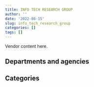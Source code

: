```yaml
---
title: INFO TECH RESEARCH GROUP
author: ''
date: '2022-08-15'
slug: info_tech_research_group
categories: []
tags: []
---
```


<script src="/rmarkdown-libs/htmlwidgets/htmlwidgets.js"></script>
<link href="/rmarkdown-libs/datatables-css/datatables-crosstalk.css" rel="stylesheet" />
<script src="/rmarkdown-libs/datatables-binding/datatables.js"></script>
<script src="/rmarkdown-libs/jquery/jquery-3.6.0.min.js"></script>
<link href="/rmarkdown-libs/dt-core-bootstrap/css/dataTables.bootstrap.min.css" rel="stylesheet" />
<link href="/rmarkdown-libs/dt-core-bootstrap/css/dataTables.bootstrap.extra.css" rel="stylesheet" />
<script src="/rmarkdown-libs/dt-core-bootstrap/js/jquery.dataTables.min.js"></script>
<script src="/rmarkdown-libs/dt-core-bootstrap/js/dataTables.bootstrap.min.js"></script>
<link href="/rmarkdown-libs/crosstalk/css/crosstalk.min.css" rel="stylesheet" />
<script src="/rmarkdown-libs/crosstalk/js/crosstalk.min.js"></script>
<script src="/rmarkdown-libs/htmlwidgets/htmlwidgets.js"></script>
<link href="/rmarkdown-libs/datatables-css/datatables-crosstalk.css" rel="stylesheet" />
<script src="/rmarkdown-libs/datatables-binding/datatables.js"></script>
<script src="/rmarkdown-libs/jquery/jquery-3.6.0.min.js"></script>
<link href="/rmarkdown-libs/dt-core-bootstrap/css/dataTables.bootstrap.min.css" rel="stylesheet" />
<link href="/rmarkdown-libs/dt-core-bootstrap/css/dataTables.bootstrap.extra.css" rel="stylesheet" />
<script src="/rmarkdown-libs/dt-core-bootstrap/js/jquery.dataTables.min.js"></script>
<script src="/rmarkdown-libs/dt-core-bootstrap/js/dataTables.bootstrap.min.js"></script>
<link href="/rmarkdown-libs/crosstalk/css/crosstalk.min.css" rel="stylesheet" />
<script src="/rmarkdown-libs/crosstalk/js/crosstalk.min.js"></script>

Vendor content here.

## Departments and agencies

<div id="htmlwidget-1" style="width:100%;height:auto;" class="datatables html-widget"></div>
<script type="application/json" data-for="htmlwidget-1">{"x":{"style":"bootstrap","filter":"none","vertical":false,"data":[["<a href=\"/departments/aafc-aac/\">Agriculture and Agri-Food Canada<\/a>","<a href=\"/departments/acoa-apeca/\">Atlantic Canada Opportunities Agency<\/a>","<a href=\"/departments/atssc-scdata/\">Administrative Tribunals Support Service of Canada<\/a>","<a href=\"/departments/cas-satj/\">Courts Administration Service<\/a>","<a href=\"/departments/cbsa-asfc/\">Canada Border Services Agency<\/a>","<a href=\"/departments/ccohs-cchst/\">Canadian Centre for Occupational Health and Safety<\/a>","<a href=\"/departments/cfia-acia/\">Canadian Food Inspection Agency<\/a>","<a href=\"/departments/cgc-ccg/\">Canadian Grain Commission<\/a>","<a href=\"/departments/chrc-ccdp/\">Canadian Human Rights Commission<\/a>","<a href=\"/departments/cihr-irsc/\">Canadian Institutes of Health Research<\/a>","<a href=\"/departments/cnsc-ccsn/\">Canadian Nuclear Safety Commission<\/a>","<a href=\"/departments/csa-asc/\">Canadian Space Agency<\/a>","<a href=\"/departments/csc-scc/\">Correctional Service of Canada<\/a>","<a href=\"/departments/csps-efpc/\">Canada School of Public Service<\/a>","<a href=\"/departments/dfatd-maecd/\">Global Affairs Canada<\/a>","<a href=\"/departments/dfo-mpo/\">Fisheries and Oceans Canada<\/a>","<a href=\"/departments/dnd-mdn/\">National Defence<\/a>","<a href=\"/departments/ec/\">Environment and Climate Change Canada<\/a>","<a href=\"/departments/elections/\">Elections Canada<\/a>","<a href=\"/departments/esdc-edsc/\">Employment and Social Development Canada<\/a>","<a href=\"/departments/feddevontario/\">Federal Economic Development Agency for Southern Ontario<\/a>","<a href=\"/departments/fja-cmf/\">Office of the Commissioner for Federal Judicial Affairs Canada<\/a>","<a href=\"/departments/iaac-aeic/\">Impact Assessment Agency of Canada<\/a>","<a href=\"/departments/ic/\">Innovation, Science and Economic Development Canada<\/a>","<a href=\"/departments/infc/\">Infrastructure Canada<\/a>","<a href=\"/departments/irb-cisr/\">Immigration and Refugee Board of Canada<\/a>","<a href=\"/departments/jus/\">Department of Justice Canada<\/a>","<a href=\"/departments/lac-bac/\">Library and Archives Canada<\/a>","<a href=\"/departments/nrc-cnrc/\">National Research Council Canada<\/a>","<a href=\"/departments/nrcan-rncan/\">Natural Resources Canada<\/a>","<a href=\"/departments/oag-bvg/\">Office of the Auditor General of Canada<\/a>","<a href=\"/departments/ocol-clo/\">Office of the Commissioner of Official Languages<\/a>","<a href=\"/departments/oic-ci/\">Office of the Information Commissioner of Canada<\/a>","<a href=\"/departments/osfi-bsif/\">Office of the Superintendent of Financial Institutions Canada<\/a>","<a href=\"/departments/pc/\">Parks Canada<\/a>","<a href=\"/departments/pch/\">Canadian Heritage<\/a>","<a href=\"/departments/pco-bcp/\">Privy Council Office<\/a>","<a href=\"/departments/pwgsc-tpsgc/\">Public Services and Procurement Canada<\/a>","<a href=\"/departments/rcmp-grc/\">Royal Canadian Mounted Police<\/a>","<a href=\"/departments/ssc-spc/\">Shared Services Canada<\/a>","<a href=\"/departments/statcan/\">Statistics Canada<\/a>","<a href=\"/departments/tbs-sct/\">Treasury Board of Canada Secretariat<\/a>","<a href=\"/departments/tc/\">Transport Canada<\/a>"],[null,"$  31,738.11","$  37,290.00",null,null,"$  12,142.08","$  77,202.87","$ 115,689.34",null,"$  82,159.07","$  47,662.83",null,null,null,null,"$ 142,680.00",null,null,"$  72,000.27","$  63,315.00","$  20,340.00",null,null,null,"$  32,746.82",null,null,null,"$     624.72","$  39,946.27","$  13,128.38","$   6,354.66",null,"$   7,913.10","$  30,000.60","$  24,441.48","$  23,962.19","$ 116,550.00",null,"$  38,688.99","$ 123,806.96","$  57,472.54",null],["$  65,679.97","$  44,814.08","$  38,646.00","$  17,597.04",null,"$   8,762.92","$ 100,011.17",null,"$  40,031.41","$ 123,048.93","$  38,883.51","$  11,499.03",null,null,"$  49,381.00","$ 172,555.00",null,"$  61,224.19","$  79,238.94","$  68,670.00","$  26,595.87",null,"$   2,870.51","$     563.15","$  36,580.35",null,"$  29,199.20","$  36,500.00","$ 119,575.00","$  62,550.00","$   4,941.04","$ 164,307.10","$  17,787.68","$  29,206.64","$  33,660.97",null,null,"$  27,168.75",null,"$  56,701.42","$  96,007.97","$ 171,432.30",null],["$ 115,877.97","$  62,817.75","$  22,748.15","$  26,698.96","$  78,893.55",null,"$  78,790.02","$  10,649.70","$  16,618.64","$     141.17","$  10,023.25","$  56,115.27",null,null,"$   1,544.44","$ 552,245.50","$  17,176.00","$  33,572.70","$  13,671.00","$  37,282.13","$  82,742.42",null,"$  17,218.76","$  68,882.01","$  51,399.91","$  34,352.00","$ 108,365.26","$  14,913.44","$  10,428.29","$  55,822.00","$  55,720.80","$  18,312.51","$   8,676.92","$  33,062.11","$  36,766.87",null,null,"$  89,945.73","$ 210,074.10","$  69,230.22","$  19,489.08","$  78,708.82","$ 127,235.77"],["$  70,861.71","$  72,965.42","$  20,417.85",null,"$ 182,467.81","$  16,049.70","$ 134,445.91","$  15,930.90","$  10,230.51","$  51,469.89",null,null,"$  78,422.00","$  13,225.91","$  17,020.08","$ 441,622.00",null,null,null,"$ 142,632.03","$ 121,352.05","$   1,396.56","$  17,150.70","$  90,218.58","$  51,528.00","$  10,823.23","$ 154,603.19","$   1,046.56","$  68,704.00","$  55,822.00","$ 208,205.73","$ 178,277.88",null,"$  46,652.40","$  66,275.86",null,null,"$  89,046.27","$ 669,863.99","$ 111,147.35","$  44,977.99","$  61,477.55","$  82,778.69"]],"container":"<table class=\"table table-striped table-hover row-border order-column display\">\n  <thead>\n    <tr>\n      <th>Department<\/th>\n      <th>2017-2018<\/th>\n      <th>2018-2019<\/th>\n      <th>2019-2020<\/th>\n      <th>2020-2021<\/th>\n    <\/tr>\n  <\/thead>\n<\/table>","options":{"order":[[4,"desc"]],"pageLength":10,"autoWidth":true,"columnDefs":[],"orderClasses":false}},"evals":[],"jsHooks":[]}</script>

## Categories

<div id="htmlwidget-2" style="width:100%;height:auto;" class="datatables html-widget"></div>
<script type="application/json" data-for="htmlwidget-2">{"x":{"style":"bootstrap","filter":"none","vertical":false,"data":[["<a href=\"/categories/10_office_management/\">Office management<\/a>","<a href=\"/categories/11_defence/\">Defence<\/a>","<a href=\"/categories/2_professional_services/\">Professional services<\/a>","<a href=\"/categories/3_information_technology/\">Information technology<\/a>","<a href=\"/categories/7_travel/\">Travel<\/a>","<a href=\"/categories/9_human_capital/\">Human capital<\/a>"],[null,null,"$   190,875.76","$   191,312.16",null,"$   835,668.38"],[null,null,"$   259,289.62","$   599,118.67","$    61,224.19","$   916,058.65"],[null,"$    17,176.00","$   727,841.35","$   746,159.68",null,"$   835,036.15"],["$    90,739.00",null,"$ 1,245,664.35","$   960,268.55",null,"$ 1,102,438.41"]],"container":"<table class=\"table table-striped table-hover row-border order-column display\">\n  <thead>\n    <tr>\n      <th>Category<\/th>\n      <th>2017-2018<\/th>\n      <th>2018-2019<\/th>\n      <th>2019-2020<\/th>\n      <th>2020-2021<\/th>\n    <\/tr>\n  <\/thead>\n<\/table>","options":{"order":[[4,"desc"]],"pageLength":20,"autoWidth":true,"columnDefs":[],"orderClasses":false,"lengthMenu":[10,20,25,50,100]}},"evals":[],"jsHooks":[]}</script>
